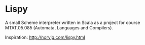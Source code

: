 Lispy
=====

A small Scheme interpreter written in Scala as a project for course MTAT.05.085 (Automata, Languages and Compilers).

Inspiration: http://norvig.com/lispy.html


